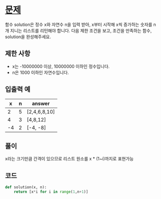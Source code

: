 # [문제](https://programmers.co.kr/learn/courses/30/lessons/12954)  
함수 solution은 정수 x와 자연수 n을 입력 받아, x부터 시작해 x씩 증가하는 숫자를 n개 지니는 리스트를 리턴해야 합니다. 다음 제한 조건을 보고, 조건을 만족하는 함수, solution을 완성해주세요.

## 제한 사항  
- x는 -10000000 이상, 10000000 이하인 정수입니다.
- n은 1000 이하인 자연수입니다.
## 입출력 예  
|x|n|answer|
|-----|-----|----|
|2|5|	[2,4,6,8,10]|
|4|3|[4,8,12]|
|-4|2|[-4, -8]|

## 풀이  
x라는 크기만큼 간격이 있으므로 리스트 원소를 x * (1~i)까지로 표현가능
## 코드  

```python
def solution(x, n):
    return [x*i for i in range(1,n+1)]
```
